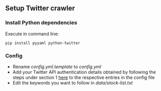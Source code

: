 ## Setup Twitter crawler
### Install Python dependencies
Execute in command line:
```
pip install pyyaml python-twitter
```
### Config
- Rename _config.yml.template_ to _config.yml_
- Add your Twitter API authentication details obtained by following the steps under section 1 [here](http://socialmedia-class.org/twittertutorial.html) to the respective entries in the config file
- Edit the keywords you want to follow in _data/stock-list.txt_

